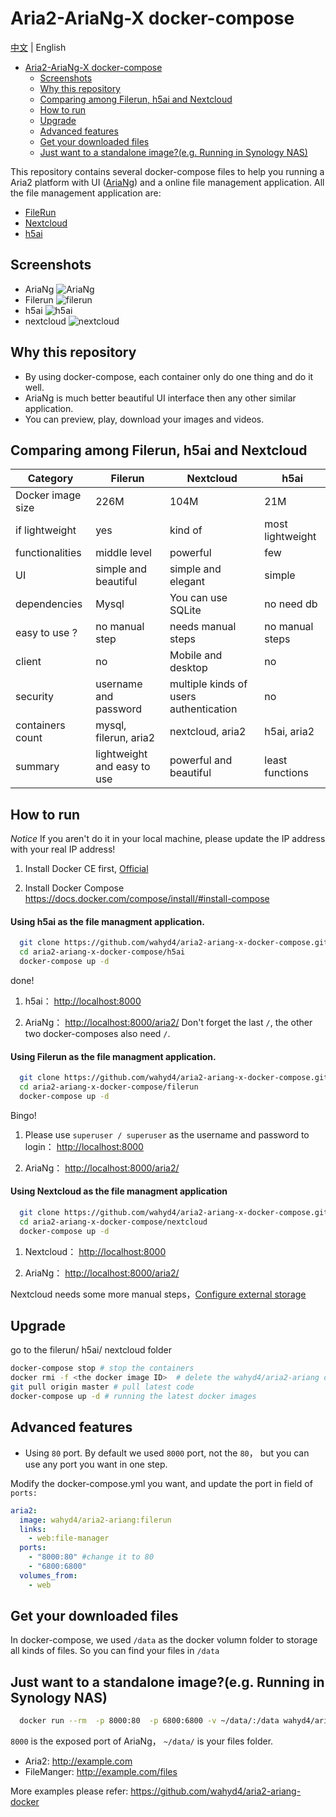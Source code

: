 # Aria2-AriaNg-X docker-compose

[中文](https://github.com/wahyd4/aria2-ariang-x-docker-compose/blob/master/README.md) | English

<!-- TOC -->

- [Aria2-AriaNg-X docker-compose](#aria2-ariang-x-docker-compose)
  - [Screenshots](#screenshots)
  - [Why this repository](#why-this-repository)
  - [Comparing among Filerun, h5ai and Nextcloud](#comparing-among-filerun-h5ai-and-nextcloud)
  - [How to run](#how-to-run)
  - [Upgrade](#upgrade)
  - [Advanced features](#advanced-features)
  - [Get your downloaded files](#get-your-downloaded-files)
  - [Just want to a standalone image?(e.g. Running in Synology NAS)](#just-want-to-a-standalone-imageeg-running-in-synology-nas)

<!-- /TOC -->

This repository contains several docker-compose files to help you running a Aria2 platform with UI ([AriaNg](https://github.com/mayswind/AriaNg)) and a online file management application. All the file management application are:
  * [FileRun](https://www.filerun.com/)
  * [Nextcloud](https://nextcloud.com/)
  * [h5ai](https://larsjung.de/h5ai/)

## Screenshots
 * AriaNg ![AriaNg](https://raw.githubusercontent.com/wahyd4/aria2-ariang-x-docker-compose/master/images/ariang.png)
 * Filerun ![filerun](https://raw.githubusercontent.com/wahyd4/aria2-ariang-x-docker-compose/master/images/filerun.png)
 * h5ai ![h5ai](https://raw.githubusercontent.com/wahyd4/aria2-ariang-x-docker-compose/master/images/h5ai.png)
 * nextcloud ![nextcloud](https://raw.githubusercontent.com/wahyd4/aria2-ariang-x-docker-compose/master/images/nextcloud.png)

## Why this repository
  * By using docker-compose, each container only do one thing and do it well.
  * AriaNg is much better beautiful UI interface then any other similar application.
  * You can preview, play, download your images and videos.


## Comparing among Filerun, h5ai and Nextcloud

|Category | Filerun | Nextcloud | h5ai|
|---- | --- | --- | --- |
|Docker image size| 226M | 104M | 21M |
|if lightweight| yes | kind of | most lightweight |
|functionalities| middle level | powerful | few |
|UI| simple and beautiful | simple and elegant | simple |
|dependencies| Mysql | You can use SQLite | no need db |
|easy to use ?|no manual step|needs manual steps| no manual steps |
|client |no |Mobile and desktop| no|
|security|username and password|multiple kinds of users authentication| no|
|containers count|mysql, filerun, aria2|nextcloud, aria2| h5ai, aria2 |
|summary|lightweight and easy to use|powerful and beautiful| least functions|


## How to run
  *Notice* If you aren't do it in your local machine, please update the IP address with your real IP address!

  1. Install Docker CE first, [Official](https://docs.docker.com/engine/installation/linux/docker-ce/ubuntu/)

  2. Install Docker Compose <https://docs.docker.com/compose/install/#install-compose>
  #### Using **h5ai** as the file managment application.
  ```bash
    git clone https://github.com/wahyd4/aria2-ariang-x-docker-compose.git
    cd aria2-ariang-x-docker-compose/h5ai
    docker-compose up -d
  ```
  done!

  1. h5ai： <http://localhost:8000>

  2. AriaNg： <http://localhost:8000/aria2/> Don't forget the last `/`, the other two docker-composes also need `/`.
  ####  Using **Filerun** as the file managment application.
  ```bash
    git clone https://github.com/wahyd4/aria2-ariang-x-docker-compose.git
    cd aria2-ariang-x-docker-compose/filerun
    docker-compose up -d
  ```
  Bingo!

  1. Please use `superuser / superuser` as the username and password to login： <http://localhost:8000>

  2. AriaNg： <http://localhost:8000/aria2/>

  #### Using **Nextcloud** as the file managment application
  ```bash
    git clone https://github.com/wahyd4/aria2-ariang-x-docker-compose.git
    cd aria2-ariang-x-docker-compose/nextcloud
    docker-compose up -d
  ```
  1. Nextcloud： <http://localhost:8000>

  2. AriaNg： <http://localhost:8000/aria2/>

  Nextcloud needs some more manual steps，[Configure external storage](https://github.com/wahyd4/aria2-ariang-x-docker-compose/tree/master/nextcloud#nextcloud-配置-external-storage)

## Upgrade
  go to the filerun/ h5ai/ nextcloud folder
  ```bash
  docker-compose stop # stop the containers
  docker rmi -f <the docker image ID>  # delete the wahyd4/aria2-ariang docker image
  git pull origin master # pull latest code
  docker-compose up -d # running the latest docker images
  ```

## Advanced features
  * Using `80` port. By default we used `8000`  port, not the `80`， but you can use any port you want in one step.

  Modify the docker-compose.yml you want, and update the port in field of `ports:`

  ```yaml
  aria2:
    image: wahyd4/aria2-ariang:filerun
    links:
      - web:file-manager
    ports:
      - "8000:80" #change it to 80
      - "6800:6800"
    volumes_from:
      - web
  ```

## Get your downloaded files
  In docker-compose, we used `/data` as the docker volumn folder to storage all kinds of files. So you can find your files in `/data`

## Just want to a standalone image?(e.g. Running in Synology NAS)
  ```bash
    docker run --rm  -p 8000:80  -p 6800:6800 -v ~/data/:/data wahyd4/aria2-ui
  ```
  `8000` is the exposed port of AriaNg， `~/data/` is your files folder.

  * Aria2: <http://example.com>
  * FileManger: <http://example.com/files>

  More examples please refer: <https://github.com/wahyd4/aria2-ariang-docker>
